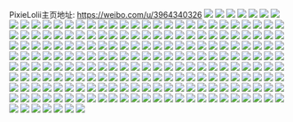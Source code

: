 PixieLolii主页地址: https://weibo.com/u/3964340326 
![](https://wx4.sinaimg.cn/mw2000/ec4b0866ly1h8wh6bpxfpj223u35s7wk.jpg) 
![](https://wx4.sinaimg.cn/mw2000/ec4b0866ly1h8wh683q99j223u35sx6r.jpg) 
![](https://wx4.sinaimg.cn/mw2000/ec4b0866ly1h8wh654wi9j223u35s4qs.jpg) 
![](https://wx4.sinaimg.cn/mw2000/ec4b0866ly1h8wh6egklhj235s23ux6q.jpg) 
![](https://wx4.sinaimg.cn/mw2000/ec4b0866ly1h8wh6gqadsj221l32f4qs.jpg) 
![](https://wx4.sinaimg.cn/mw2000/ec4b0866ly1h8wh6f8wm8j21481ochb4.jpg) 
![](https://wx4.sinaimg.cn/mw2000/ec4b0866ly1h7m8sphcyyj22zi2907wh.jpg) 
![](https://wx4.sinaimg.cn/mw2000/ec4b0866ly1h7m8soi5i5j231x2b54qp.jpg) 
![](https://wx4.sinaimg.cn/mw2000/ec4b0866ly1h7m8smwx68j22v926g1kx.jpg) 
![](https://wx4.sinaimg.cn/mw2000/ec4b0866ly1h7m8sjfpwlj22jv1i8e81.jpg) 
![](https://wx4.sinaimg.cn/mw2000/ec4b0866ly1h7m8snqijej22yc28k7wh.jpg) 
![](https://wx4.sinaimg.cn/mw2000/ec4b0866ly1h7m8skef57j23402dc7wh.jpg) 
![](https://wx4.sinaimg.cn/mw2000/ec4b0866ly1h7m8swmb9uj22zo28rtyp.jpg) 
![](https://wx4.sinaimg.cn/mw2000/ec4b0866ly1h7m8sl7wn6j23212bw4qp.jpg) 
![](https://wx4.sinaimg.cn/mw2000/ec4b0866ly1h7g9ozpifdj215j1vmn2p.jpg) 
![](https://wx4.sinaimg.cn/mw2000/ec4b0866ly1h79ps6ir2lj21p82jwnpd.jpg) 
![](https://wx4.sinaimg.cn/mw2000/ec4b0866ly1h79ps5ja2sj21w32it7wj.jpg) 
![](https://wx4.sinaimg.cn/mw2000/ec4b0866ly1h78k8wslbsj20p818vdge.jpg) 
![](https://wx4.sinaimg.cn/mw2000/ec4b0866ly1h785yc0t4sj20uc1hpqb5.jpg) 
![](https://wx4.sinaimg.cn/mw2000/ec4b0866ly1h785ygni7rj21j62psqfn.jpg) 
![](https://wx4.sinaimg.cn/mw2000/ec4b0866ly1h785ye72kij20wi1lf7dc.jpg) 
![](https://wx4.sinaimg.cn/mw2000/ec4b0866ly1h4zrobsbmbj21wp2t01kz.jpg) 
![](https://wx4.sinaimg.cn/mw2000/ec4b0866ly1h4yhf87r6pj22bt35snpe.jpg) 
![](https://wx4.sinaimg.cn/mw2000/ec4b0866ly1h4yhf6iv3dj22c0340b2d.jpg) 
![](https://wx4.sinaimg.cn/mw2000/ec4b0866ly1h4yhfczlyjj21xn2z24qr.jpg) 
![](https://wx4.sinaimg.cn/mw2000/ec4b0866ly1h4yhfjnd4pj22c0340e85.jpg) 
![](https://wx4.sinaimg.cn/mw2000/ec4b0866ly1h4yhfpcsovj20wi17ah9k.jpg) 
![](https://wx4.sinaimg.cn/mw2000/ec4b0866ly1h4yhfgbck0j22c0340kjp.jpg) 
![](https://wx4.sinaimg.cn/mw2000/ec4b0866ly1h4yhfa0t3lj21ym2m5npe.jpg) 
![](https://wx4.sinaimg.cn/mw2000/ec4b0866ly1h4yhfm731bj224l2vx7wj.jpg) 
![](https://wx4.sinaimg.cn/mw2000/ec4b0866ly1h4yhf2l93aj22c03404qs.jpg) 
![](https://wx4.sinaimg.cn/mw2000/ec4b0866ly1h3nswytdkbj21sk35su11.jpg) 
![](https://wx4.sinaimg.cn/mw2000/ec4b0866ly1h3nsx28becj21qg348e85.jpg) 
![](https://wx4.sinaimg.cn/mw2000/ec4b0866ly1h3bq4v3xwkj223u35s4qx.jpg) 
![](https://wx4.sinaimg.cn/mw2000/ec4b0866ly1h3bq4yqdguj223v35s4qx.jpg) 
![](https://wx4.sinaimg.cn/mw2000/ec4b0866ly1h2rszj9w5ij24802tc7wk.jpg) 
![](https://wx4.sinaimg.cn/mw2000/ec4b0866ly1h2rszjymfij218w0u0tcx.jpg) 
![](https://wx4.sinaimg.cn/mw2000/ec4b0866ly1h2rsz3tehtj215o3h2e81.jpg) 
![](https://wx4.sinaimg.cn/mw2000/ec4b0866ly1h2rszxuq20j21o02hr7wh.jpg) 
![](https://wx4.sinaimg.cn/mw2000/ec4b0866ly1h2rsz5oaj2j215o21n4cf.jpg) 
![](https://wx4.sinaimg.cn/mw2000/ec4b0866ly1h2rszp28t1j21o02hs4qp.jpg) 
![](https://wx4.sinaimg.cn/mw2000/ec4b0866ly1h2rt0bgkefj235s23ux6q.jpg) 
![](https://wx4.sinaimg.cn/mw2000/ec4b0866ly1h2rszqzu6jj22hs1pcx2y.jpg) 
![](https://wx4.sinaimg.cn/mw2000/ec4b0866ly1h2rsz758trj20ts1dnwqt.jpg) 
![](https://wx4.sinaimg.cn/mw2000/ec4b0866ly1h2bw8xp2wij20mi0mitfo.jpg) 
![](https://wx4.sinaimg.cn/mw2000/ec4b0866ly1h2bw8ivw4vj22c01x9e81.jpg) 
![](https://wx4.sinaimg.cn/mw2000/ec4b0866ly1h2bw8k623nj22c01ztnpd.jpg) 
![](https://wx4.sinaimg.cn/mw2000/ec4b0866ly1h1h8m6w4m9j223u35skjo.jpg) 
![](https://wx4.sinaimg.cn/mw2000/ec4b0866ly1h1h8m7c1vmj20u00u03yo.jpg) 
![](https://wx4.sinaimg.cn/mw2000/ec4b0866ly1h1h8m4a3wgj221o35skjn.jpg) 
![](https://wx4.sinaimg.cn/mw2000/ec4b0866ly1gzy97f5pupj20wi1lre0r.jpg) 
![](https://wx4.sinaimg.cn/mw2000/ec4b0866ly1gzy97heww9j20wi1lrau2.jpg) 
![](https://wx4.sinaimg.cn/mw2000/ec4b0866ly1gzy97g5a8wj20wi1ltng0.jpg) 
![](https://wx4.sinaimg.cn/mw2000/ec4b0866ly1gxwv9ys3y9j235s269npe.jpg) 
![](https://wx4.sinaimg.cn/mw2000/ec4b0866ly1gxwv92krfaj22lm1yxhdt.jpg) 
![](https://wx4.sinaimg.cn/mw2000/ec4b0866ly1gxwv916y2xj22182uhhdt.jpg) 
![](https://wx4.sinaimg.cn/mw2000/ec4b0866ly1gxwv8x7jxtj235s25kkjm.jpg) 
![](https://wx4.sinaimg.cn/mw2000/ec4b0866ly1gxwv988ghrj235s27hnpe.jpg) 
![](https://wx4.sinaimg.cn/mw2000/ec4b0866ly1gxwva269gaj21g52254qp.jpg) 
![](https://wx4.sinaimg.cn/mw2000/ec4b0866ly1gxwva94trij22c0340x0m.jpg) 
![](https://wx4.sinaimg.cn/mw2000/ec4b0866ly1gxwva4gi9hj21e81u9h7e.jpg) 
![](https://wx4.sinaimg.cn/mw2000/ec4b0866ly1gxwva7fkzuj23402c0x6p.jpg) 
![](https://wx4.sinaimg.cn/mw2000/ec4b0866ly1gxjcjuz0dpj228u3cse82.jpg) 
![](https://wx4.sinaimg.cn/mw2000/ec4b0866ly1gxjck1ceflj224535su0x.jpg) 
![](https://wx4.sinaimg.cn/mw2000/ec4b0866ly1gxjckfswn4j227q3b54qq.jpg) 
![](https://wx4.sinaimg.cn/mw2000/ec4b0866ly1gxjck80bkxj224435su0x.jpg) 
![](https://wx4.sinaimg.cn/mw2000/ec4b0866ly1gx2wgxr0v1j20wh18e7kd.jpg) 
![](https://wx4.sinaimg.cn/mw2000/ec4b0866ly1gx2whx32lnj22802you0y.jpg) 
![](https://wx4.sinaimg.cn/mw2000/ec4b0866ly1gx2whgc8qwj22802z47wj.jpg) 
![](https://wx4.sinaimg.cn/mw2000/ec4b0866ly1gx2wgytas3j20wi1bwh1c.jpg) 
![](https://wx4.sinaimg.cn/mw2000/ec4b0866ly1gx2whrsq4pj22c03404qs.jpg) 
![](https://wx4.sinaimg.cn/mw2000/ec4b0866ly1gx2wgwjtaxj225j2vex6p.jpg) 
![](https://wx4.sinaimg.cn/mw2000/ec4b0866ly1gx2wh2jvw1j20wi1aah4i.jpg) 
![](https://wx4.sinaimg.cn/mw2000/ec4b0866ly1gwspghm7h2j20u71hcdl5.jpg) 
![](https://wx4.sinaimg.cn/mw2000/ec4b0866ly1gwf435wmdoj21j62pskjl.jpg) 
![](https://wx4.sinaimg.cn/mw2000/ec4b0866ly1gwf4384omfj21j62pshdt.jpg) 
![](https://wx4.sinaimg.cn/mw2000/004khY10ly1gv7zjjdn5gj60tz1hcdtm02.jpg) 
![](https://wx4.sinaimg.cn/mw2000/004khY10ly1gv2btnazcjj62rj2bzhdv02.jpg) 
![](https://wx4.sinaimg.cn/mw2000/004khY10ly1gv1dfgop4tj62c0340kjl02.jpg) 
![](https://wx4.sinaimg.cn/mw2000/004khY10ly1gv1dfhy1rgj62c0340hdt02.jpg) 
![](https://wx4.sinaimg.cn/mw2000/004khY10ly1gv1dfja02vj63402c0x6p02.jpg) 
![](https://wx4.sinaimg.cn/mw2000/004khY10ly1gv1dg25mbrj62c0340e8102.jpg) 
![](https://wx4.sinaimg.cn/mw2000/004khY10ly1gv1dg33kgyj62c03404qp02.jpg) 
![](https://wx4.sinaimg.cn/mw2000/004khY10ly1guxmaq04skj61sc2dsnpd02.jpg) 
![](https://wx4.sinaimg.cn/mw2000/004khY10ly1guxmat3fv3j61sc2dskjl02.jpg) 
![](https://wx4.sinaimg.cn/mw2000/004khY10ly1guxmay8ug0j63402c0npe02.jpg) 
![](https://wx4.sinaimg.cn/mw2000/004khY10ly1guswx02vaxj62c02c01ky02.jpg) 
![](https://wx4.sinaimg.cn/mw2000/004khY10ly1gurfve5tr7j62c0340npd02.jpg) 
![](https://wx4.sinaimg.cn/mw2000/004khY10ly1gurfvapddej63402c0kjn02.jpg) 
![](https://wx4.sinaimg.cn/mw2000/004khY10ly1gul20nsa72j60tz1hcgvd02.jpg) 
![](https://wx4.sinaimg.cn/mw2000/004khY10ly1gul20rp2thj63402c0npf02.jpg) 
![](https://wx4.sinaimg.cn/mw2000/004khY10ly1gudkljjlbcj60wi0ucn4r02.jpg) 
![](https://wx4.sinaimg.cn/mw2000/004khY10ly1gtujv7x9j6j62c0340hdv02.jpg) 
![](https://wx4.sinaimg.cn/mw2000/004khY10ly1gttf9776kjj62c03407wi02.jpg) 
![](https://wx4.sinaimg.cn/mw2000/004khY10ly1gttf926kioj61sc2ds1kz02.jpg) 
![](https://wx4.sinaimg.cn/mw2000/ec4b0866ly1gttfdvqm25j20ty18y11t.jpg) 
![](https://wx4.sinaimg.cn/mw2000/004khY10ly1gttf93o2r2j61hc0u1dnv02.jpg) 
![](https://wx4.sinaimg.cn/mw2000/004khY10ly1gtphyqa5e8j60tz1hc10q02.jpg) 
![](https://wx4.sinaimg.cn/mw2000/004khY10ly1gtphyr5faej61sc2dsu0x02.jpg) 
![](https://wx4.sinaimg.cn/mw2000/004khY10ly1gtphysm2wwj61sc2ds4qr02.jpg) 
![](https://wx4.sinaimg.cn/mw2000/004khY10ly1gtmfi48zx9j61sc2dskjl02.jpg) 
![](https://wx4.sinaimg.cn/mw2000/004khY10ly1gtmfi5gdwaj61sc2dsx6p02.jpg) 
![](https://wx4.sinaimg.cn/mw2000/004khY10ly1gtmfi62z7aj61sc2dsu0x02.jpg) 
![](https://wx4.sinaimg.cn/mw2000/004khY10ly1gtdyb1hkehj61b12bnhdt02.jpg) 
![](https://wx4.sinaimg.cn/mw2000/004khY10ly1gtdyay3ogbj61s035s1kz02.jpg) 
![](https://wx4.sinaimg.cn/mw2000/004khY10ly1gtdyb75fc7j61k52rt4qq02.jpg) 
![](https://wx4.sinaimg.cn/mw2000/004khY10ly1gtdyb3qsafj61pe316e8202.jpg) 
![](https://wx4.sinaimg.cn/mw2000/004khY10ly1gtdyezy7qqj61s035su0y02.jpg) 
![](https://wx4.sinaimg.cn/mw2000/004khY10ly1gtdyb9zs7xj61pk35se8202.jpg) 
![](https://wx4.sinaimg.cn/mw2000/ec4b0866ly1gt1lhyfbf6j21r42f54qp.jpg) 
![](https://wx4.sinaimg.cn/mw2000/ec4b0866ly1gt1li7yefij22c03407wi.jpg) 
![](https://wx4.sinaimg.cn/mw2000/ec4b0866ly1gt1li0ioq7j21sc2e3x6p.jpg) 
![](https://wx4.sinaimg.cn/mw2000/ec4b0866ly1gt1li3pca5j23402acx6q.jpg) 
![](https://wx4.sinaimg.cn/mw2000/ec4b0866ly1gt1li5uzkrj22xn259npe.jpg) 
![](https://wx4.sinaimg.cn/mw2000/ec4b0866ly1gskablk3ucj22p22c0qv7.jpg) 
![](https://wx4.sinaimg.cn/mw2000/ec4b0866ly1gskaboi43gj22uk2c04qs.jpg) 
![](https://wx4.sinaimg.cn/mw2000/ec4b0866ly1gse5ba2vm0j23402c0hdv.jpg) 
![](https://wx4.sinaimg.cn/mw2000/ec4b0866ly1gse5b92l8mj23402c07wh.jpg) 
![](https://wx4.sinaimg.cn/mw2000/ec4b0866ly1grsefvgrjvj215c0u0ti4.jpg) 
![](https://wx4.sinaimg.cn/mw2000/ec4b0866ly1grsefwqnlyj20u014049x.jpg) 
![](https://wx4.sinaimg.cn/mw2000/ec4b0866ly1grsefw7ktij20u01syh21.jpg) 
![](https://wx4.sinaimg.cn/mw2000/ec4b0866ly1grsefx5nw5j20ty1hctg5.jpg) 
![](https://wx4.sinaimg.cn/mw2000/ec4b0866ly1grsefuuz35j20ty1hcafv.jpg) 
![](https://wx4.sinaimg.cn/mw2000/ec4b0866ly1gs2e4o94l8j235s1jmkjr.jpg) 
![](https://wx4.sinaimg.cn/mw2000/ec4b0866ly1grmihckrkwj20u013z48e.jpg) 
![](https://wx4.sinaimg.cn/mw2000/ec4b0866ly1grmihcy952j20u00u0t8z.jpg) 
![](https://wx4.sinaimg.cn/mw2000/ec4b0866ly1grmihapyvij20u0153tij.jpg) 
![](https://wx4.sinaimg.cn/mw2000/ec4b0866ly1gri1kznrw3j20u01417wi.jpg) 
![](https://wx4.sinaimg.cn/mw2000/004khY10ly1gri1l0h3l6j60u01407gi02.jpg) 
![](https://wx4.sinaimg.cn/mw2000/ec4b0866ly1gri1kwozejj20u0140n70.jpg) 
![](https://wx4.sinaimg.cn/mw2000/ec4b0866ly1gr5eu1uoxxj214p0u0114.jpg) 
![](https://wx4.sinaimg.cn/mw2000/ec4b0866ly1gr5eu3occej214n0u0jto.jpg) 
![](https://wx4.sinaimg.cn/mw2000/ec4b0866ly1gr5eu4gdtnj21470u0q91.jpg) 
![](https://wx4.sinaimg.cn/mw2000/ec4b0866ly1gr5ewupjypj21hb0u0wjq.jpg) 
![](https://wx4.sinaimg.cn/mw2000/ec4b0866ly1gr5eu35f12j21h70u0qa7.jpg) 
![](https://wx4.sinaimg.cn/mw2000/ec4b0866ly1gqlhvbd1fej20tz15z453.jpg) 
![](https://wx4.sinaimg.cn/mw2000/ec4b0866ly1gqlhuhkfcij21400u012e.jpg) 
![](https://wx4.sinaimg.cn/mw2000/ec4b0866ly1gqgq42y8brj21lf2bn1ky.jpg) 
![](https://wx4.sinaimg.cn/mw2000/ec4b0866ly1gqdd90n8erj20u0142qg8.jpg) 
![](https://wx4.sinaimg.cn/mw2000/ec4b0866ly1gpv5cz7s7bj20u00u0gtn.jpg) 
![](https://wx4.sinaimg.cn/mw2000/ec4b0866ly1godtnqxevgj21ul2hz1kx.jpg) 
![](https://wx4.sinaimg.cn/mw2000/ec4b0866ly1godtnrbooxj22c02c07wh.jpg) 
![](https://wx4.sinaimg.cn/mw2000/ec4b0866ly1go9ek3eqw8j22c0340qv5.jpg) 
![](https://wx4.sinaimg.cn/mw2000/ec4b0866ly1go9ejzwpxuj22c03407wj.jpg) 
![](https://wx4.sinaimg.cn/mw2000/ec4b0866ly1go9ek2d5a9j22c0340kjl.jpg) 
![](https://wx4.sinaimg.cn/mw2000/ec4b0866ly1go9ek1n7k7j22c02c0u0x.jpg) 
![](https://wx4.sinaimg.cn/mw2000/ec4b0866ly1go9ek13r2bj22c0340npd.jpg) 
![](https://wx4.sinaimg.cn/mw2000/ec4b0866ly1gn7uqafio7j20wi0widks.jpg) 
![](https://wx4.sinaimg.cn/mw2000/ec4b0866ly1gn23x3ghe1j213w1tdwzm.jpg) 
![](https://wx4.sinaimg.cn/mw2000/ec4b0866ly1gn23x401j1j21sc2dsqv5.jpg) 
![](https://wx4.sinaimg.cn/mw2000/ec4b0866ly1glnlrusq1wj20u0140agh.jpg) 
![](https://wx4.sinaimg.cn/mw2000/ec4b0866ly1glar5jwbm4j20u0140aks.jpg) 
![](https://wx4.sinaimg.cn/mw2000/ec4b0866ly1gkozipiebxj21sc2dsqb4.jpg) 
![](https://wx4.sinaimg.cn/mw2000/ec4b0866ly1gkoziqb42tj21sc2dstf3.jpg) 
![](https://wx4.sinaimg.cn/mw2000/ec4b0866ly1gi43qk26vqj21sg2ds7wh.jpg) 
![](https://wx4.sinaimg.cn/mw2000/ec4b0866ly1gi43qja8f5j210p1f81bd.jpg) 
![](https://wx4.sinaimg.cn/mw2000/ec4b0866ly1gi43qlik3jj21sg2ds4qp.jpg) 
![](https://wx4.sinaimg.cn/mw2000/ec4b0866ly1ghdhgpy1nhj20u21hck0s.jpg) 
![](https://wx4.sinaimg.cn/mw2000/ec4b0866ly1ghdhh3o50jj21sg2dshdt.jpg) 
![](https://wx4.sinaimg.cn/mw2000/ec4b0866ly1ge9lyvtkp7j21gn219e81.jpg) 
![](https://wx4.sinaimg.cn/mw2000/ec4b0866ly1ge6bocnyrlj21kw1lfhdt.jpg) 
![](https://wx4.sinaimg.cn/mw2000/ec4b0866ly1ge6boeh622j21kw16o4qp.jpg) 
![](https://wx4.sinaimg.cn/mw2000/ec4b0866ly1ge6bofi00ej21ku1kub29.jpg) 
![](https://wx4.sinaimg.cn/mw2000/ec4b0866ly1ge6body4uhj21kw16o4hq.jpg) 
![](https://wx4.sinaimg.cn/mw2000/ec4b0866ly1gdub2o5c9cj20u01h9n64.jpg) 
![](https://wx4.sinaimg.cn/mw2000/ec4b0866ly1gdtqiipe0jj20u013yaju.jpg) 
![](https://wx4.sinaimg.cn/mw2000/ec4b0866ly1gdtqij4cc2j20u00u0jzl.jpg) 
![](https://wx4.sinaimg.cn/mw2000/ec4b0866ly1gdtqijg96nj20ku11210h.jpg) 
![](https://wx4.sinaimg.cn/mw2000/ec4b0866ly1gdinacnwtgj21hc0u0qb2.jpg) 
![](https://wx4.sinaimg.cn/mw2000/ec4b0866ly1gbpad1s9tij20mi140796.jpg) 
![](https://wx4.sinaimg.cn/mw2000/ec4b0866ly1ga5w7miqjcj212l12l17g.jpg) 
![](https://wx4.sinaimg.cn/mw2000/ec4b0866ly1ga5w7sqlryj20sm0smgr4.jpg) 
![](https://wx4.sinaimg.cn/mw2000/ec4b0866ly1ga5w86v6gij21ei1ei7ru.jpg) 
![](https://wx4.sinaimg.cn/mw2000/ec4b0866ly1ga5w82zngsj20ku112npd.jpg) 
![](https://wx4.sinaimg.cn/mw2000/ec4b0866ly1ga5w7rld1gj22c02c0qv5.jpg) 
![](https://wx4.sinaimg.cn/mw2000/ec4b0866ly1ga5w7xwti9j216o1kwe4f.jpg) 
![](https://wx4.sinaimg.cn/mw2000/ec4b0866ly1g9186y1yu6j20u0140dme.jpg) 
![](https://wx4.sinaimg.cn/mw2000/ec4b0866ly1g84f8vk4lij22c0340x6r.jpg) 
![](https://wx4.sinaimg.cn/mw2000/ec4b0866ly1g84f8xlfpnj22c03401ky.jpg) 
![](https://wx4.sinaimg.cn/mw2000/ec4b0866ly1g84f8ytsp0j23402c0e81.jpg) 
![](https://wx4.sinaimg.cn/mw2000/ec4b0866ly1g84f936no0j22c02c04lx.jpg) 
![](https://wx4.sinaimg.cn/mw2000/ec4b0866ly1g82ql91zybj22c03407wi.jpg) 
![](https://wx4.sinaimg.cn/mw2000/ec4b0866ly1g82ql7crh8j22ps1j0x6p.jpg) 
![](https://wx4.sinaimg.cn/mw2000/ec4b0866ly1g82qlfqkxcj22c02c01da.jpg) 
![](https://wx4.sinaimg.cn/mw2000/ec4b0866ly1g82qlc4cfoj22c02c0npd.jpg) 
![](https://wx4.sinaimg.cn/mw2000/ec4b0866ly1g82qlaxk8hj22c0340x6p.jpg) 
![](https://wx4.sinaimg.cn/mw2000/ec4b0866ly1g82qleedyhj21120kukjn.jpg) 
![](https://wx4.sinaimg.cn/mw2000/ec4b0866ly1gcmwed0lpoj21kv1kve81.jpg) 
![](https://wx4.sinaimg.cn/mw2000/ec4b0866ly1gcmwec6mgtj21kw0w04qp.jpg) 
![](https://wx4.sinaimg.cn/mw2000/ec4b0866ly1gcmwedgy9hj211x1kwh1c.jpg) 
![](https://wx4.sinaimg.cn/mw2000/ec4b0866ly1g7jr9vow1gj224t24t4qq.jpg) 
![](https://wx4.sinaimg.cn/mw2000/ec4b0866ly1g7jra0g11lj226h2wmkjo.jpg) 
![](https://wx4.sinaimg.cn/mw2000/ec4b0866ly1g7jradf321j21400u0tip.jpg) 
![](https://wx4.sinaimg.cn/mw2000/ec4b0866ly1g7jraffq8nj22c02c0b29.jpg) 
![](https://wx4.sinaimg.cn/mw2000/ec4b0866ly1g7jra511yqj23402c0qkv.jpg) 
![](https://wx4.sinaimg.cn/mw2000/ec4b0866ly1g7jr9tm6fjj22qj21w4pi.jpg) 
![](https://wx4.sinaimg.cn/mw2000/ec4b0866ly1g7jra2z0k9j22c02c0e81.jpg) 
![](https://wx4.sinaimg.cn/mw2000/ec4b0866ly1g7jrax0gihj22c02c0e6z.jpg) 
![](https://wx4.sinaimg.cn/mw2000/ec4b0866ly1g64x19gg1uj20rn0rnn2p.jpg) 
![](https://wx4.sinaimg.cn/mw2000/ec4b0866ly1g64x190sk0j21o02yo4qq.jpg) 
![](https://wx4.sinaimg.cn/mw2000/ec4b0866ly1g64x1dek63j22c02c0e81.jpg) 
![](https://wx4.sinaimg.cn/mw2000/ec4b0866ly1g64x1bl70oj22c02c01kx.jpg) 
![](https://wx4.sinaimg.cn/mw2000/ec4b0866ly1g61unuqi77j20u00utqbm.jpg) 
![](https://wx4.sinaimg.cn/mw2000/ec4b0866ly1g4pb5y7vgwj22c02c07u7.jpg) 
![](https://wx4.sinaimg.cn/mw2000/ec4b0866ly1g47vgrepk0j20oo0oo7cc.jpg) 
![](https://wx4.sinaimg.cn/mw2000/ec4b0866ly1g47vgql6khj22c02c04qp.jpg) 
![](https://wx4.sinaimg.cn/mw2000/ec4b0866ly1g47vgrl0f8j20ku112tf9.jpg) 
![](https://wx4.sinaimg.cn/mw2000/ec4b0866ly1g41ros7eujj210m10mgy6.jpg) 
![](https://wx4.sinaimg.cn/mw2000/ec4b0866ly1g41rosp8u5j21sg1sgdtl.jpg) 
![](https://wx4.sinaimg.cn/mw2000/ec4b0866ly1g3rd2yzn0jj21o01o016n.jpg) 
![](https://wx4.sinaimg.cn/mw2000/ec4b0866ly1g3rd352ygjj211v0kqn61.jpg) 
![](https://wx4.sinaimg.cn/mw2000/ec4b0866ly1g3exvkeqq0j22c02c07dd.jpg) 
![](https://wx4.sinaimg.cn/mw2000/ec4b0866ly1g3ey7gdpkhj22c02c016k.jpg) 
![](https://wx4.sinaimg.cn/mw2000/ec4b0866ly1g3ey7jgn4lj22c02c01kx.jpg) 
